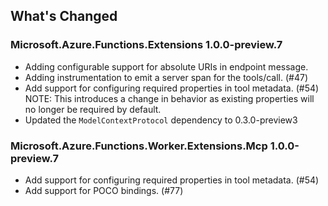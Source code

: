 ## What's Changed

<!-- Please add your release notes in the following format:
- My change description (#PR/#issue)
-->

### Microsoft.Azure.Functions.Extensions 1.0.0-preview.7

- Adding configurable support for absolute URIs in endpoint message.
- Adding instrumentation to emit a server span for the tools/call. (#47)
- Add support for configuring required properties in tool metadata. (#54)
  NOTE: This introduces a change in behavior as existing properties will no longer be required by default.
- Updated the `ModelContextProtocol` dependency to 0.3.0-preview3

### Microsoft.Azure.Functions.Worker.Extensions.Mcp 1.0.0-preview.7

- Add support for configuring required properties in tool metadata. (#54)
- Add support for POCO bindings. (#77)
